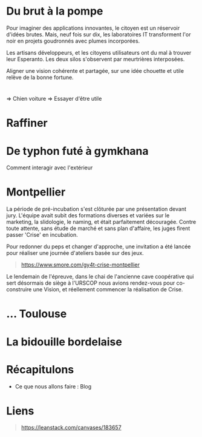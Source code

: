 
# Du brut à la pompe

Pour imaginer des applications innovantes, le citoyen est un réservoir d'idées brutes. Mais, neuf fois sur dix, les laboratoires IT transforment l'or noir en projets goudronnés avec plumes incorporées.

Les artisans développeurs, et les citoyens utilisateurs ont du mal à trouver leur Esperanto. Les deux silos s'observent par meurtrières interposées.

Aligner une vision cohérente et partagée, sur une idée chouette et utile relève de la bonne fortune.

# 
=> Chien voiture
=> Essayer d'être utile

# Raffiner

# De typhon futé à gymkhana

Comment interagir avec l'extérieur 

# Montpellier

La période de pré-incubation s'est clôturée par une présentation devant jury. L'équipe avait subit des formations diverses et variées sur le marketing, la slidologie, le naming, et était parfaitement découragée. Contre toute attente, sans étude de marché et sans plan d'affaire, les juges firent passer 'Crise' en incubation.  

Pour redonner du peps et changer d'approche, une invitation a été lancée pour réaliser une journée d'ateliers basée sur des jeux.
> https://www.smore.com/gy4t-crise-montpellier

Le lendemain de l'épreuve, dans le chai de l'ancienne cave coopérative qui sert désormais de siège à l'URSCOP nous avions rendez-vous pour co-construire une Vision, et réellement commencer la réalisation de Crise.

# … Toulouse

# La bidouille bordelaise

# Récapitulons
* Ce que nous allons faire : Blog

# Liens
> https://leanstack.com/canvases/183657